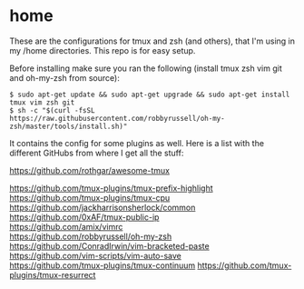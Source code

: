 # home
These are the configurations for tmux and zsh (and others), that I'm using in my /home directories. This repo is for easy setup.

Before installing make sure you ran the following (install tmux zsh vim git and oh-my-zsh from source):

`$ sudo apt-get update && sudo apt-get upgrade && sudo apt-get install tmux vim zsh git`  
`$ sh -c "$(curl -fsSL https://raw.githubusercontent.com/robbyrussell/oh-my-zsh/master/tools/install.sh)"`  

It contains the config for some plugins as well. Here is a list with the different GitHubs from where I get all the stuff:

https://github.com/rothgar/awesome-tmux  

https://github.com/tmux-plugins/tmux-prefix-highlight  
https://github.com/tmux-plugins/tmux-cpu  
https://github.com/jackharrisonsherlock/common  
https://github.com/0xAF/tmux-public-ip  
https://github.com/amix/vimrc  
https://github.com/robbyrussell/oh-my-zsh  
https://github.com/ConradIrwin/vim-bracketed-paste  
https://github.com/vim-scripts/vim-auto-save  
https://github.com/tmux-plugins/tmux-continuum
https://github.com/tmux-plugins/tmux-resurrect
